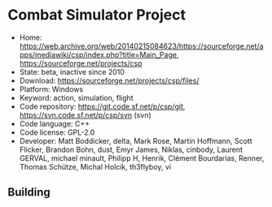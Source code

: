 # Combat Simulator Project

- Home: https://web.archive.org/web/20140215084623/https://sourceforge.net/apps/mediawiki/csp/index.php?title=Main_Page, https://sourceforge.net/projects/csp
- State: beta, inactive since 2010
- Download: https://sourceforge.net/projects/csp/files/
- Platform: Windows
- Keyword: action, simulation, flight
- Code repository: https://git.code.sf.net/p/csp/git, https://svn.code.sf.net/p/csp/svn (svn)
- Code language: C++
- Code license: GPL-2.0
- Developer: Matt Boddicker, delta, Mark Rose, Martin Hoffmann, Scott Flicker, Brandon Bohn, dust, Emyr James, Niklas, cinbody, Laurent GERVAL, michael minault, Philipp H, Henrik, Clément Bourdarias, Renner, Thomas Schütze, Michal Holcik, th3flyboy, vi

## Building
